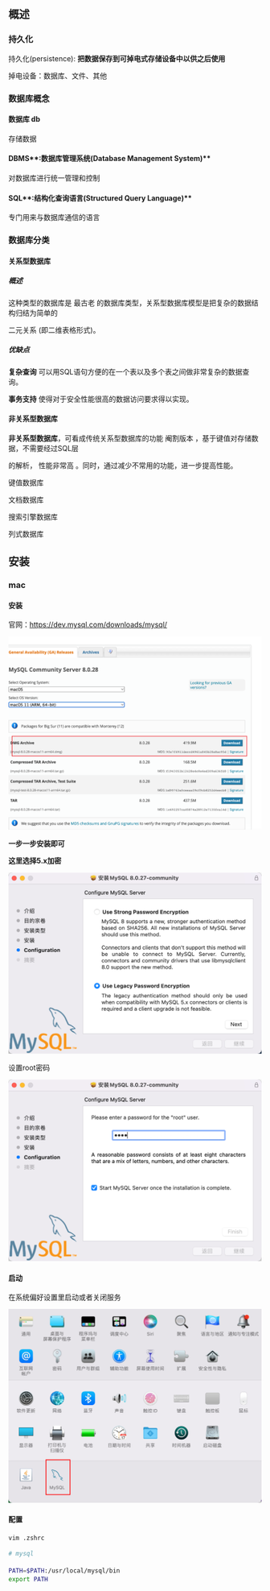 ## 概述

### 持久化

持久化(persistence): **把数据保存到可掉电式存储设备中以供之后使用**

掉电设备：数据库、文件、其他

### 数据库概念

#### 数据库 db

存储数据

#### DBMS**:数据库管理系统(**Database Management System**)**

对数据库进行统一管理和控制

#### SQL**:结构化查询语言(**Structured Query Language**)**

专门用来与数据库通信的语言

### 

### 数据库分类

#### 关系型数据库

##### 概述

这种类型的数据库是 最古老 的数据库类型，关系型数据库模型是把复杂的数据结构归结为简单的

二元关系 (即二维表格形式)。

##### 优缺点

**复杂查询** 可以用SQL语句方便的在一个表以及多个表之间做非常复杂的数据查询。

**事务支持** 使得对于安全性能很高的数据访问要求得以实现。

#### 非关系型数据库

**非关系型数据库**，可看成传统关系型数据库的功能 阉割版本 ，基于键值对存储数据，不需要经过SQL层

的解析， 性能非常高 。同时，通过减少不常用的功能，进一步提高性能。

键值数据库

文档数据库

搜索引擎数据库

列式数据库

## 安装

### mac

#### 安装

官网：https://dev.mysql.com/downloads/mysql/

![](https://raw.githubusercontent.com/imattdu/img/main/img/202202120638517.png)

**一步一步安装即可**

**这里选择5.x加密**

![](https://raw.githubusercontent.com/imattdu/img/main/img/202202120151271.png)

设置root密码

![](https://raw.githubusercontent.com/imattdu/img/main/img/202202120152377.png)

#### 启动

在系统偏好设置里启动或者关闭服务

![](https://raw.githubusercontent.com/imattdu/img/main/img/202202120154920.png)

#### 配置

```sh
vim .zshrc
```

```sh
# mysql

PATH=$PATH:/usr/local/mysql/bin
export PATH
```
